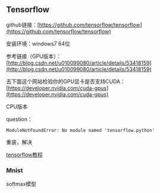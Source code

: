 ## Tensorflow

github链接：[https://github.com/tensorflow/tensorflow](https://github.com/tensorflow/tensorflow)

安装环境：windows7 64位

参考链接（GPU版本）：[http://blog.csdn.net/u010099080/article/details/53418159](http://blog.csdn.net/u010099080/article/details/53418159)

去下面这个网站检验你的GPU显卡是否支持CUDA：[https://developer.nvidia.com/cuda-gpus](https://developer.nvidia.com/cuda-gpus)

CPU版本

question：

    ModuleNotFoundError: No module named 'tensorflow.python'

重装，解决

[tensorflow教程](http://www.tensorfly.cn/tfdoc/get_started/basic_usage.html)

### Mnist ###

softmax模型


